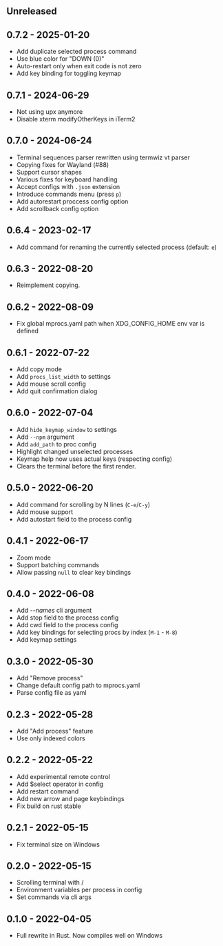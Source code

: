 ## Unreleased

## 0.7.2 - 2025-01-20

- Add duplicate selected process command
- Use blue color for "DOWN (0)"
- Auto-restart only when exit code is not zero
- Add key binding for toggling keymap

## 0.7.1 - 2024-06-29

- Not using upx anymore
- Disable xterm modifyOtherKeys in iTerm2

## 0.7.0 - 2024-06-24

- Terminal sequences parser rewritten using termwiz vt parser
- Copying fixes for Wayland (#88)
- Support cursor shapes
- Various fixes for keyboard handling
- Accept configs with `.json` extension
- Introduce commands menu (press `p`)
- Add autorestart proccess config option
- Add scrollback config option

## 0.6.4 - 2023-02-17

- Add command for renaming the currently selected process (default: `e`)

## 0.6.3 - 2022-08-20

- Reimplement copying.

## 0.6.2 - 2022-08-09

- Fix global mprocs.yaml path when XDG_CONFIG_HOME env var is defined

## 0.6.1 - 2022-07-22

- Add copy mode
- Add `procs_list_width` to settings
- Add mouse scroll config
- Add quit confirmation dialog

## 0.6.0 - 2022-07-04

- Add `hide_keymap_window` to settings
- Add `--npm` argument
- Add `add_path` to proc config
- Highlight changed unselected processes
- Keymap help now uses actual keys (respecting config)
- Clears the terminal before the first render.

## 0.5.0 - 2022-06-20

- Add command for scrolling by N lines (`C-e`/`C-y`)
- Add mouse support
- Add autostart field to the process config

## 0.4.1 - 2022-06-17

- Zoom mode
- Support batching commands
- Allow passing `null` to clear key bindings

## 0.4.0 - 2022-06-08

- Add _--names_ cli argument
- Add stop field to the process config
- Add cwd field to the process config
- Add key bindings for selecting procs by index (`M-1` - `M-8`)
- Add keymap settings

## 0.3.0 - 2022-05-30

- Add "Remove process"
- Change default config path to mprocs.yaml
- Parse config file as yaml

## 0.2.3 - 2022-05-28

- Add "Add process" feature
- Use only indexed colors

## 0.2.2 - 2022-05-22

- Add experimental remote control
- Add $select operator in config
- Add restart command
- Add new arrow and page keybindings
- Fix build on rust stable

## 0.2.1 - 2022-05-15

- Fix terminal size on Windows

## 0.2.0 - 2022-05-15

- Scrolling terminal with <C-u>/<C-d>
- Environment variables per process in config
- Set commands via cli args

## 0.1.0 - 2022-04-05

- Full rewrite in Rust. Now compiles well on Windows
